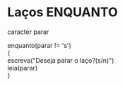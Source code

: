 # Laços ENQUANTO
caracter parar<br>

enquanto(parar != 's')<br>
{<br>
  escreva("Deseja parar o laço?(s/n)")<br>
  leia(parar)<br>
}<br>

